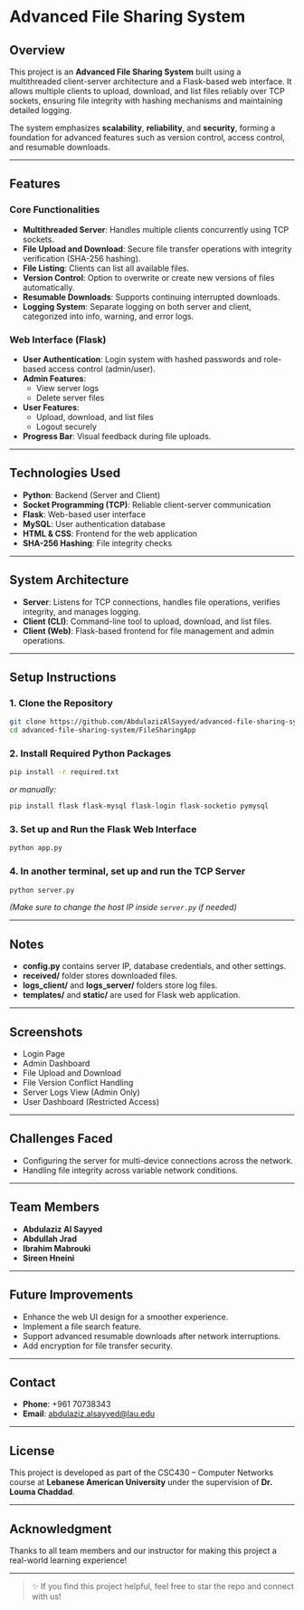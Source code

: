 # Advanced File Sharing System

## Overview
This project is an **Advanced File Sharing System** built using a multithreaded client-server architecture and a Flask-based web interface. It allows multiple clients to upload, download, and list files reliably over TCP sockets, ensuring file integrity with hashing mechanisms and maintaining detailed logging. 

The system emphasizes **scalability**, **reliability**, and **security**, forming a foundation for advanced features such as version control, access control, and resumable downloads.

---

## Features

### Core Functionalities
- **Multithreaded Server**: Handles multiple clients concurrently using TCP sockets.
- **File Upload and Download**: Secure file transfer operations with integrity verification (SHA-256 hashing).
- **File Listing**: Clients can list all available files.
- **Version Control**: Option to overwrite or create new versions of files automatically.
- **Resumable Downloads**: Supports continuing interrupted downloads.
- **Logging System**: Separate logging on both server and client, categorized into info, warning, and error logs.

### Web Interface (Flask)
- **User Authentication**: Login system with hashed passwords and role-based access control (admin/user).
- **Admin Features**:
  - View server logs
  - Delete server files
- **User Features**:
  - Upload, download, and list files
  - Logout securely
- **Progress Bar**: Visual feedback during file uploads.

---

## Technologies Used
- **Python**: Backend (Server and Client)
- **Socket Programming (TCP)**: Reliable client-server communication
- **Flask**: Web-based user interface
- **MySQL**: User authentication database
- **HTML & CSS**: Frontend for the web application
- **SHA-256 Hashing**: File integrity checks

---

## System Architecture
- **Server**: Listens for TCP connections, handles file operations, verifies integrity, and manages logging.
- **Client (CLI)**: Command-line tool to upload, download, and list files.
- **Client (Web)**: Flask-based frontend for file management and admin operations.

---

## Setup Instructions

### 1. Clone the Repository
```bash
git clone https://github.com/AbdulazizAlSayyed/advanced-file-sharing-system.git
cd advanced-file-sharing-system/FileSharingApp
```

### 2. Install Required Python Packages
```bash
pip install -r required.txt
```
*or manually:*
```bash
pip install flask flask-mysql flask-login flask-socketio pymysql
```

### 3. Set up and Run the Flask Web Interface
```bash
python app.py
```

### 4. In another terminal, set up and run the TCP Server
```bash
python server.py
```
*(Make sure to change the host IP inside `server.py` if needed)*

---

## Notes
- **config.py** contains server IP, database credentials, and other settings.
- **received/** folder stores downloaded files.
- **logs_client/** and **logs_server/** folders store log files.
- **templates/** and **static/** are used for Flask web application.

---

## Screenshots
- Login Page
- Admin Dashboard
- File Upload and Download
- File Version Conflict Handling
- Server Logs View (Admin Only)
- User Dashboard (Restricted Access)


---

## Challenges Faced
- Configuring the server for multi-device connections across the network.
- Handling file integrity across variable network conditions.

---

## Team Members
- **Abdulaziz Al Sayyed**
- **Abdullah Jrad**
- **Ibrahim Mabrouki**
- **Sireen Hneini**

---

## Future Improvements
- Enhance the web UI design for a smoother experience.
- Implement a file search feature.
- Support advanced resumable downloads after network interruptions.
- Add encryption for file transfer security.

---

## Contact
- **Phone**: +961 70738343
- **Email**: abdulaziz.alsayyed@lau.edu

---

## License
This project is developed as part of the CSC430 – Computer Networks course at **Lebanese American University** under the supervision of **Dr. Louma Chaddad**.

---

## Acknowledgment
Thanks to all team members and our instructor for making this project a real-world learning experience!

---

> ✨ If you find this project helpful, feel free to star the repo and connect with us!
